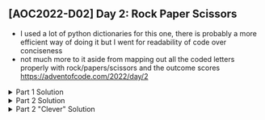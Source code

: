 ## [AOC2022-D02] Day 2: Rock Paper Scissors
- I used a lot of python dictionaries for this one, there is probably a more efficient way of doing it but I went for readability of code over conciseness
- not much more to it aside from mapping out all the coded letters properly with rock/papers/scissors and the outcome scores
https://adventofcode.com/2022/day/2

<details>
  <summary>Part 1 Solution</summary>
  
  I wanted to get clever with my list comprehension, but kept it relatively simple and just did a normal for loop at one point for Part 1.
  Part 2 was pretty easy with just doing a quick .sort (built-in list method) and then slicing on the last 3 numbers.

  ```python
  #%% Source files
  fPath = "../aoc-2022-Src/"
  # f = open(fPath+"d2DemoInputs.txt", "r")
  f = open(fPath+"d2ActualInputs.txt", "r")
  inputs = f.read()

  inputs = inputs.splitlines()
  rounds = [line.split(' ') for line in inputs]
  #%% Part 1

  # Maps
  # A = rock, B = paper, C= scissors
  # X = rock, Y = paper, Z=scissors

  scoreShapes = {'X':1, 'Y':2, 'Z':3}
  scoreOutcome = {'win':6, 'lose':0, 'draw':3}

  outcomes = {'A':{'X':'draw','Y':'win','Z':'lose'},
              'B':{'X':'lose','Y':'draw','Z':'win'},
              'C':{'X':'win','Y':'lose','Z':'draw'}}

  # Rounds
  scores = []
  for game in rounds:
      pick1 = game[0] #A, B or C
      pick2 = game[1] #X, Y or Z
      outcome = outcomes[pick1][pick2]
      totalScore = scoreShapes[pick2] + scoreOutcome[outcome]
      scores.append(totalScore)

  print("Part 1:",sum(scores))
  ```
</details>

<details>
  <summary>Part 2 Solution</summary>
    
  ```python
  #%% Part 2
  scoreShapes = {'A':1, 'B':2, 'C':3}
  scoreOutcome = {'win':6, 'lose':0, 'draw':3}
  rules = {'X':'lose', 'Y':'draw', 'Z':'win'}
  outcomes = {'A':{'win':'B','lose':'C','draw':'A'},
              'B':{'win':'C','lose':'A','draw':'B'},
              'C':{'win':'A','lose':'B','draw':'C'}}

  scores = []
  for game in rounds:
      # game = rounds[0]
      pick1 = game[0] #A, B or C
      rule = game[1] #X, Y or Z
      outcome = rules[rule]
      pick2 = outcomes[pick1][outcome]
      totalScore = scoreShapes[pick2] + scoreOutcome[outcome]
      scores.append(totalScore)
    
  print("Part 2:",sum(scores))
  ```
</details>

<details>
  <summary>Part 2 "Clever" Solution</summary>
  
  Here's part 2 with less dictionaries/mapping, just storing all the options in a list, but not a big fan of trying to get clever with the index numbers. I think I still prefer my first solution, was easier to code out and also read what I was trying to do.
  
  ```python
  #%% Part 2 more efficient
  picks = ['A','B','C']
  scoreOutcome = {'Z':6, 'X':0, 'Y':3}
  scoreShapes = {'A':1, 'B':2, 'C':3}

  scores = []
  #x = lose, y = draw, z = win
  for game in rounds:
      pick1 = game[0] #A, B or C
      rule = game[1] #X, Y or Z
      if rule == 'Y': #draw
          pick2 = pick1
      elif rule == 'Z': #win
          pick2 = picks[picks.index(pick1) - 3 + 1]
      else: #lose
         pick2 = picks[picks.index(pick1) - 1]
      totalScore = scoreShapes[pick2] + scoreOutcome[rule]
      scores.append(totalScore)    

  print("Part 2:",sum(scores))
  ```
</details
